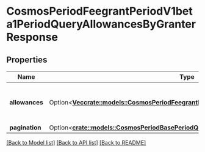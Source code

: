# CosmosPeriodFeegrantPeriodV1beta1PeriodQueryAllowancesByGranterResponse

## Properties

Name | Type | Description | Notes
------------ | ------------- | ------------- | -------------
**allowances** | Option<[**Vec<crate::models::CosmosPeriodFeegrantPeriodV1beta1PeriodGrant>**](cosmos.feegrant.v1beta1.Grant.md)> | allowances that have been issued by the granter. | [optional]
**pagination** | Option<[**crate::models::CosmosPeriodBasePeriodQueryPeriodV1beta1PeriodPageResponse**](cosmos.base.query.v1beta1.PageResponse.md)> |  | [optional]

[[Back to Model list]](../README.md#documentation-for-models) [[Back to API list]](../README.md#documentation-for-api-endpoints) [[Back to README]](../README.md)


